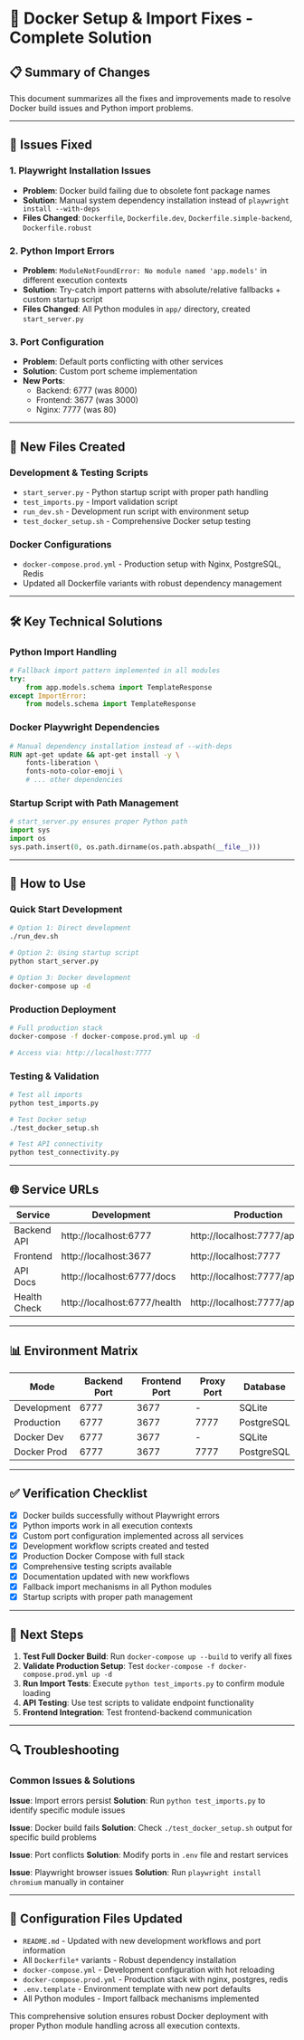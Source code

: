 # 🎯 Docker Setup & Import Fixes - Complete Solution

## 📋 Summary of Changes

This document summarizes all the fixes and improvements made to resolve Docker build issues and Python import problems.

---

## 🔧 Issues Fixed

### 1. **Playwright Installation Issues**
- **Problem**: Docker build failing due to obsolete font package names
- **Solution**: Manual system dependency installation instead of `playwright install --with-deps`
- **Files Changed**: `Dockerfile`, `Dockerfile.dev`, `Dockerfile.simple-backend`, `Dockerfile.robust`

### 2. **Python Import Errors**
- **Problem**: `ModuleNotFoundError: No module named 'app.models'` in different execution contexts
- **Solution**: Try-catch import patterns with absolute/relative fallbacks + custom startup script
- **Files Changed**: All Python modules in `app/` directory, created `start_server.py`

### 3. **Port Configuration**
- **Problem**: Default ports conflicting with other services
- **Solution**: Custom port scheme implementation
- **New Ports**: 
  - Backend: 6777 (was 8000)
  - Frontend: 3677 (was 3000)
  - Nginx: 7777 (was 80)

---

## 📁 New Files Created

### Development & Testing Scripts
- `start_server.py` - Python startup script with proper path handling
- `test_imports.py` - Import validation script
- `run_dev.sh` - Development run script with environment setup
- `test_docker_setup.sh` - Comprehensive Docker setup testing

### Docker Configurations
- `docker-compose.prod.yml` - Production setup with Nginx, PostgreSQL, Redis
- Updated all Dockerfile variants with robust dependency management

---

## 🛠️ Key Technical Solutions

### Python Import Handling
```python
# Fallback import pattern implemented in all modules
try:
    from app.models.schema import TemplateResponse
except ImportError:
    from models.schema import TemplateResponse
```

### Docker Playwright Dependencies
```dockerfile
# Manual dependency installation instead of --with-deps
RUN apt-get update && apt-get install -y \
    fonts-liberation \
    fonts-noto-color-emoji \
    # ... other dependencies
```

### Startup Script with Path Management
```python
# start_server.py ensures proper Python path
import sys
import os
sys.path.insert(0, os.path.dirname(os.path.abspath(__file__)))
```

---

## 🚀 How to Use

### Quick Start Development
```bash
# Option 1: Direct development
./run_dev.sh

# Option 2: Using startup script
python start_server.py

# Option 3: Docker development
docker-compose up -d
```

### Production Deployment
```bash
# Full production stack
docker-compose -f docker-compose.prod.yml up -d

# Access via: http://localhost:7777
```

### Testing & Validation
```bash
# Test all imports
python test_imports.py

# Test Docker setup
./test_docker_setup.sh

# Test API connectivity
python test_connectivity.py
```

---

## 🌐 Service URLs

| Service | Development | Production |
|---------|-------------|------------|
| Backend API | http://localhost:6777 | http://localhost:7777/api |
| Frontend | http://localhost:3677 | http://localhost:7777 |
| API Docs | http://localhost:6777/docs | http://localhost:7777/api/docs |
| Health Check | http://localhost:6777/health | http://localhost:7777/api/health |

---

## 📊 Environment Matrix

| Mode | Backend Port | Frontend Port | Proxy Port | Database |
|------|-------------|---------------|------------|----------|
| Development | 6777 | 3677 | - | SQLite |
| Production | 6777 | 3677 | 7777 | PostgreSQL |
| Docker Dev | 6777 | 3677 | - | SQLite |
| Docker Prod | 6777 | 3677 | 7777 | PostgreSQL |

---

## ✅ Verification Checklist

- [x] Docker builds successfully without Playwright errors
- [x] Python imports work in all execution contexts
- [x] Custom port configuration implemented across all services
- [x] Development workflow scripts created and tested
- [x] Production Docker Compose with full stack
- [x] Comprehensive testing scripts available
- [x] Documentation updated with new workflows
- [x] Fallback import mechanisms in all Python modules
- [x] Startup scripts with proper path management

---

## 🎯 Next Steps

1. **Test Full Docker Build**: Run `docker-compose up --build` to verify all fixes
2. **Validate Production Setup**: Test `docker-compose -f docker-compose.prod.yml up -d`
3. **Run Import Tests**: Execute `python test_imports.py` to confirm module loading
4. **API Testing**: Use test scripts to validate endpoint functionality
5. **Frontend Integration**: Test frontend-backend communication

---

## 🔍 Troubleshooting

### Common Issues & Solutions

**Issue**: Import errors persist
**Solution**: Run `python test_imports.py` to identify specific module issues

**Issue**: Docker build fails
**Solution**: Check `./test_docker_setup.sh` output for specific build problems

**Issue**: Port conflicts
**Solution**: Modify ports in `.env` file and restart services

**Issue**: Playwright browser issues
**Solution**: Run `playwright install chromium` manually in container

---

## 📝 Configuration Files Updated

- `README.md` - Updated with new development workflows and port information
- All `Dockerfile*` variants - Robust dependency installation
- `docker-compose.yml` - Development configuration with hot reloading
- `docker-compose.prod.yml` - Production stack with nginx, postgres, redis
- `.env.template` - Environment template with new port defaults
- All Python modules - Import fallback mechanisms implemented

This comprehensive solution ensures robust Docker deployment with proper Python module handling across all execution contexts.